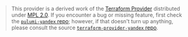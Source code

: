 > This provider is a derived work of the [Terraform Provider](https://github.com/terraform-providers/terraform-provider-yandex)
> distributed under [MPL 2.0](https://www.mozilla.org/en-US/MPL/2.0/). If you encounter a bug or missing feature,
> first check the [`pulumi-yandex` repo](https://github.com/regrau/pulumi-yandex/issues); however, if that doesn't turn up anything,
> please consult the source [`terraform-provider-yandex` repo](https://github.com/terraform-providers/terraform-provider-yandex/issues).